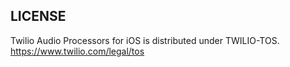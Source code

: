 ## LICENSE
Twilio Audio Processors for iOS is distributed under TWILIO-TOS. https://www.twilio.com/legal/tos
